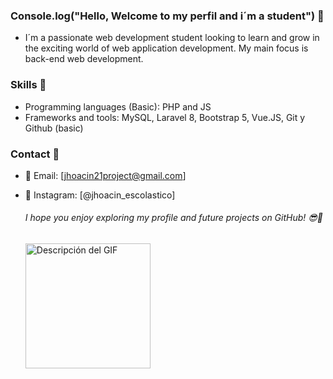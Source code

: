 ### Console.log("Hello, Welcome to my perfil and i´m a student") 👋

- I´m a passionate web development student looking to learn and grow in the exciting world of web application development. My main focus is back-end web development.

### Skills 🎯

- Programming languages ​​(Basic): PHP and  JS
- Frameworks and tools: MySQL, Laravel 8, Bootstrap 5, Vue.JS, Git y Github (basic)


### Contact 📌
- 📧 Email: [jhoacin21project@gmail.com]
- 📸 Instagram: [@jhoacin_escolastico]
  ###### I hope you enjoy exploring my profile and future projects on GitHub! 😎💪

  <p align="left">
  <img src="https://github.com/Jhoacin3/Jhoacin3/assets/130729052/87606bcc-74be-4481-95a0-dd2ed2c6b7f9" alt="Descripción del GIF" width="200px">
</p>

